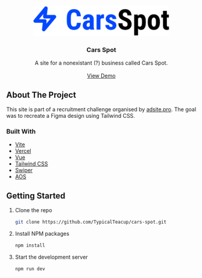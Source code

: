 
<br/>
<div align="center">
<a>
<img src="https://raw.githubusercontent.com/TypicalTeacup/cars-spot/master/src/assets/logo.svg" alt="Logo" height="80">
</a>
<h3 align="center">Cars Spot</h3>
<p align="center">
A site for a nonexistant (?) business called Cars Spot.

<br/>
<br/>
<a href="https://cars-spot-typicalteacup.vercel.app/">View Demo</a>  


</p>
</div>

## About The Project

This site is part of a recruitment challenge organised by [adsite.pro](https://adsite.pro/). The goal was to recreate a Figma design using Tailwind CSS.
### Built With

- [Vite](https://vitejs.dev/)
- [Vercel](https://vercel.com/)
- [Vue](https://vuejs.org/)
- [Tailwind CSS](https://tailwindcss.com/)
- [Swiper](https://swiperjs.com/)
- [AOS](https://michalsnik.github.io/aos/)
## Getting Started


1. Clone the repo
   ```sh
   git clone https://github.com/TypicalTeacup/cars-spot.git
   ```
2. Install NPM packages
   ```sh
   npm install
   ```
3. Start the development server
    ```sh
    npm run dev
   ```

